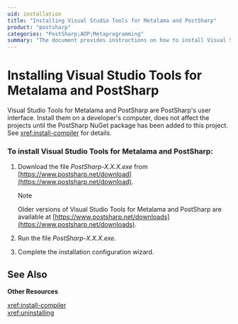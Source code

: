 ```yaml
---
uid: installation
title: "Installing Visual Studio Tools for Metalama and PostSharp"
product: "postsharp"
categories: "PostSharp;AOP;Metaprogramming"
summary: "The document provides instructions on how to install Visual Studio Tools for Metalama and PostSharp, including downloading, running the file, and completing the installation wizard."
---
```

# Installing Visual Studio Tools for Metalama and PostSharp

Visual Studio Tools for Metalama and PostSharp are PostSharp's user interface. Install them on a developer's computer, does not affect the projects until the PostSharp NuGet package has been added to this project. See <xref:install-compiler> for details. 


### To install Visual Studio Tools for Metalama and PostSharp:

1. Download the file *PostSharp-X.X.X.exe* from [https://www.postsharp.net/download](https://www.postsharp.net/download). 

    > [!NOTE]
    > Older versions of Visual Studio Tools for Metalama and PostSharp are available at [https://www.postsharp.net/downloads](https://www.postsharp.net/downloads). 


2. Run the file *PostSharp-X.X.X.exe*. 


3. Complete the installation configuration wizard.


## See Also

**Other Resources**

<xref:install-compiler>
<br><xref:uninstalling>
<br>
